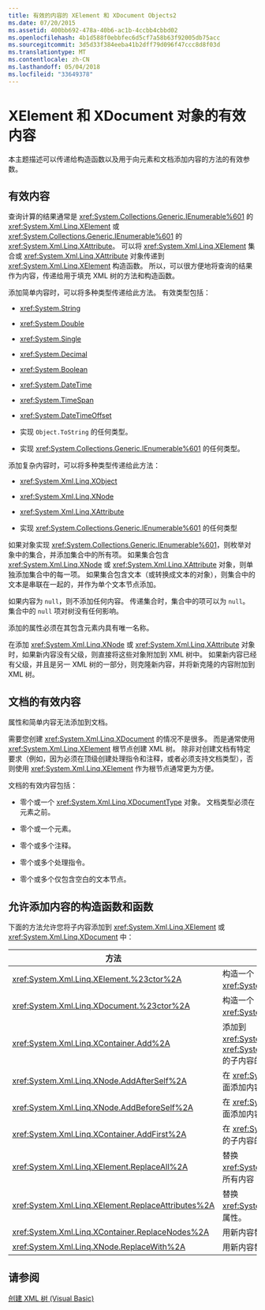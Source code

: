 ```yaml
---
title: 有效的内容的 XElement 和 XDocument Objects2
ms.date: 07/20/2015
ms.assetid: 400bb692-478a-40b6-ac1b-4ccbb4cbbd02
ms.openlocfilehash: 4b1d588f0ebbfec6d5cf7a58b63f92005db75acc
ms.sourcegitcommit: 3d5d33f384eeba41b2dff79d096f47ccc8d8f03d
ms.translationtype: MT
ms.contentlocale: zh-CN
ms.lasthandoff: 05/04/2018
ms.locfileid: "33649378"
---
```

# <a name="valid-content-of-xelement-and-xdocument-objects"></a>XElement 和 XDocument 对象的有效内容
本主题描述可以传递给构造函数以及用于向元素和文档添加内容的方法的有效参数。  
  
## <a name="valid-content"></a>有效内容  
 查询计算的结果通常是 <xref:System.Collections.Generic.IEnumerable%601> 的 <xref:System.Xml.Linq.XElement> 或 <xref:System.Collections.Generic.IEnumerable%601> 的 <xref:System.Xml.Linq.XAttribute>。 可以将 <xref:System.Xml.Linq.XElement> 集合或 <xref:System.Xml.Linq.XAttribute> 对象传递到 <xref:System.Xml.Linq.XElement> 构造函数。 所以，可以很方便地将查询的结果作为内容，传递给用于填充 XML 树的方法和构造函数。  
  
 添加简单内容时，可以将多种类型传递给此方法。 有效类型包括：  
  
-   <xref:System.String>  
  
-   <xref:System.Double>  
  
-   <xref:System.Single>  
  
-   <xref:System.Decimal>  
  
-   <xref:System.Boolean>  
  
-   <xref:System.DateTime>  
  
-   <xref:System.TimeSpan>  
  
-   <xref:System.DateTimeOffset>  
  
-   实现 `Object.ToString` 的任何类型。  
  
-   实现 <xref:System.Collections.Generic.IEnumerable%601> 的任何类型。  
  
 添加复杂内容时，可以将多种类型传递给此方法：  
  
-   <xref:System.Xml.Linq.XObject>  
  
-   <xref:System.Xml.Linq.XNode>  
  
-   <xref:System.Xml.Linq.XAttribute>  
  
-   实现 <xref:System.Collections.Generic.IEnumerable%601> 的任何类型  
  
 如果对象实现 <xref:System.Collections.Generic.IEnumerable%601>，则枚举对象中的集合，并添加集合中的所有项。 如果集合包含 <xref:System.Xml.Linq.XNode> 或 <xref:System.Xml.Linq.XAttribute> 对象，则单独添加集合中的每一项。 如果集合包含文本（或转换成文本的对象），则集合中的文本是串联在一起的，并作为单个文本节点添加。  
  
 如果内容为 `null`，则不添加任何内容。 传递集合时，集合中的项可以为 `null`。 集合中的 `null` 项对树没有任何影响。  
  
 添加的属性必须在其包含元素内具有唯一名称。  
  
 在添加 <xref:System.Xml.Linq.XNode> 或 <xref:System.Xml.Linq.XAttribute> 对象时，如果新内容没有父级，则直接将这些对象附加到 XML 树中。 如果新内容已经有父级，并且是另一 XML 树的一部分，则克隆新内容，并将新克隆的内容附加到 XML 树。  
  
## <a name="valid-content-for-documents"></a>文档的有效内容  
 属性和简单内容无法添加到文档。  
  
 需要您创建 <xref:System.Xml.Linq.XDocument> 的情况不是很多。 而是通常使用 <xref:System.Xml.Linq.XElement> 根节点创建 XML 树。 除非对创建文档有特定要求（例如，因为必须在顶级创建处理指令和注释，或者必须支持文档类型），否则使用 <xref:System.Xml.Linq.XElement> 作为根节点通常更为方便。  
  
 文档的有效内容包括：  
  
-   零个或一个 <xref:System.Xml.Linq.XDocumentType> 对象。 文档类型必须在元素之前。  
  
-   零个或一个元素。  
  
-   零个或多个注释。  
  
-   零个或多个处理指令。  
  
-   零个或多个仅包含空白的文本节点。  
  
## <a name="constructors-and-functions-that-allow-adding-content"></a>允许添加内容的构造函数和函数  
 下面的方法允许您将子内容添加到 <xref:System.Xml.Linq.XElement> 或 <xref:System.Xml.Linq.XDocument> 中：  
  
|方法|描述|  
|------------|-----------------|  
|<xref:System.Xml.Linq.XElement.%23ctor%2A>|构造一个 <xref:System.Xml.Linq.XElement>。|  
|<xref:System.Xml.Linq.XDocument.%23ctor%2A>|构造一个 <xref:System.Xml.Linq.XDocument>。|  
|<xref:System.Xml.Linq.XContainer.Add%2A>|添加到 <xref:System.Xml.Linq.XElement> 或 <xref:System.Xml.Linq.XDocument> 的子内容的末尾。|  
|<xref:System.Xml.Linq.XNode.AddAfterSelf%2A>|在 <xref:System.Xml.Linq.XNode> 后面添加内容。|  
|<xref:System.Xml.Linq.XNode.AddBeforeSelf%2A>|在 <xref:System.Xml.Linq.XNode> 前面添加内容。|  
|<xref:System.Xml.Linq.XContainer.AddFirst%2A>|在 <xref:System.Xml.Linq.XContainer> 的子内容的开头添加内容。|  
|<xref:System.Xml.Linq.XElement.ReplaceAll%2A>|替换 <xref:System.Xml.Linq.XElement> 的所有内容（子节点和属性）。|  
|<xref:System.Xml.Linq.XElement.ReplaceAttributes%2A>|替换 <xref:System.Xml.Linq.XElement> 的属性。|  
|<xref:System.Xml.Linq.XContainer.ReplaceNodes%2A>|用新内容替换子节点。|  
|<xref:System.Xml.Linq.XNode.ReplaceWith%2A>|用新内容替换节点。|  
  
## <a name="see-also"></a>请参阅  
 [创建 XML 树 (Visual Basic)](../../../../visual-basic/programming-guide/concepts/linq/creating-xml-trees.md)
